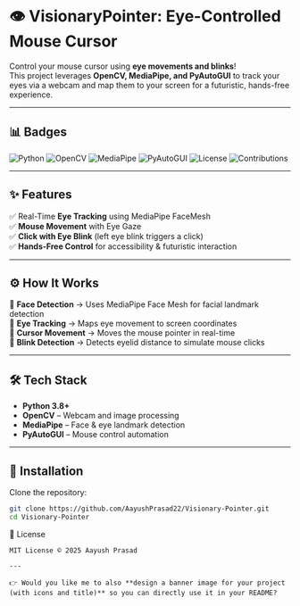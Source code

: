 # 👁️ VisionaryPointer: Eye-Controlled Mouse Cursor  

Control your mouse cursor using **eye movements and blinks**!  
This project leverages **OpenCV, MediaPipe, and PyAutoGUI** to track your eyes via a webcam and map them to your screen for a futuristic, hands-free experience.  

---

## 📊 Badges  

![Python](https://img.shields.io/badge/Python-3.8%2B-blue?logo=python) 
![OpenCV](https://img.shields.io/badge/OpenCV-4.x-green?logo=opencv) 
![MediaPipe](https://img.shields.io/badge/MediaPipe-0.9-orange) 
![PyAutoGUI](https://img.shields.io/badge/PyAutoGUI-automation-lightgrey) 
![License](https://img.shields.io/badge/License-MIT-yellow.svg) 
![Contributions](https://img.shields.io/badge/Contributions-Welcome-brightgreen)  

---

## ✨ Features  

✅ Real-Time **Eye Tracking** using MediaPipe FaceMesh  
✅ **Mouse Movement** with Eye Gaze  
✅ **Click with Eye Blink** (left eye blink triggers a click)  
✅ **Hands-Free Control** for accessibility & futuristic interaction  

---

## ⚙️ How It Works  

🔹 **Face Detection** → Uses MediaPipe Face Mesh for facial landmark detection  
🔹 **Eye Tracking** → Maps eye movement to screen coordinates  
🔹 **Cursor Movement** → Moves the mouse pointer in real-time  
🔹 **Blink Detection** → Detects eyelid distance to simulate mouse clicks  

---

## 🛠️ Tech Stack  

- **Python 3.8+**  
- **OpenCV** – Webcam and image processing  
- **MediaPipe** – Face & eye landmark detection  
- **PyAutoGUI** – Mouse control automation  

---

## 🚀 Installation  

Clone the repository:  

```bash
git clone https://github.com/AayushPrasad22/Visionary-Pointer.git
cd Visionary-Pointer

```
📜 License
```
MIT License © 2025 Aayush Prasad

---

👉 Would you like me to also **design a banner image for your project (with icons and title)** so you can directly use it in your README?
